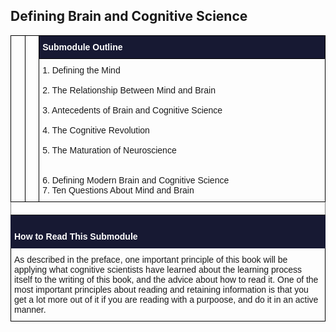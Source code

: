 ## Defining Brain and Cognitive Science

<style type="text/css">
.tg  {border-collapse:collapse;border-spacing:0;}
.tg td{font-family:Arial, sans-serif;font-size:14px;padding:10px 5px;border-style:solid;border-width:1px;overflow:hidden;word-break:normal;border-color:black;}
.tg th{font-family:Arial, sans-serif;font-size:14px;font-weight:normal;padding:10px 5px;border-style:solid;border-width:1px;overflow:hidden;word-break:normal;border-color:black;}
.tg .tg-b8m3{background-color:#171933;color:#ffffff;border-color:#000000;text-align:left;vertical-align:top}
.tg .tg-73oq{border-color:#000000;text-align:left;vertical-align:top}
.tg .tg-0pky{border-color:inherit;text-align:left;vertical-align:top}
.tg .tg-cf4j{background-color:#171933;color:#ffffff;border-color:#171933;text-align:left;vertical-align:top}
.tg .tg-0lax{text-align:left;vertical-align:top}
</style>
<table class="tg">
  <tr>
    <th class="tg-73oq" rowspan="2"></th>
    <th class="tg-73oq" rowspan="2"></th>
    <th class="tg-b8m3" colspan="3"><span style="font-weight:bold">Submodule Outline</span><br></th>
  </tr>
  <tr>
    <td class="tg-73oq" colspan="3">1. Defining the Mind<br><br>2. The Relationship Between Mind and Brain<br><br>3. Antecedents of Brain and Cognitive Science<br><br>4. The Cognitive Revolution<br><br>5. The Maturation of Neuroscience<br><br><br>6. Defining Modern Brain and Cognitive Science<br>7. Ten Questions About Mind and Brain<br></td>
  </tr>
  <tr>
    <td class="tg-0pky" colspan="5"></td>
  </tr>
  <tr>
    <td class="tg-cf4j" colspan="5"><br><span style="font-weight:bold">How to Read This Submodule</span></td>
  </tr>
  <tr>
    <td class="tg-0lax" colspan="5"><span style="font-weight:400;font-style:normal;text-decoration:none">
    As described in the preface, one important principle of this book will be applying what cognitive scientists have 
    learned about the learning process itself to the writing of this book, and the advice about how to read it. 
    One of the most important principles about reading and retaining information is that you get a lot more out of 
    it if you are reading with a purpoose, and do it in an active manner.</span></td>
  </tr>
</table>